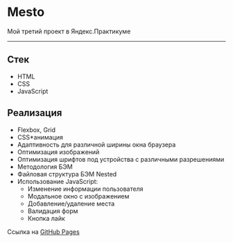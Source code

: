 # Mesto

Мой третий проект в Яндекс.Практикуме

***

## Стек

* HTML
* CSS
* JavaScript

## Реализация

* Flexbox, Grid
* CSS*анимация
* Адаптивность для различной ширины окна браузера
* Оптимизация изображений
* Оптимизация шрифтов под устройства с различными разрешениями
* Методология БЭМ
* Файловая структура БЭМ Nested
* Использование JavaScript:
  * Изменение информации пользователя
  * Модальное окно с изображением
  * Добавление/удаление места
  * Валидация форм
  * Кнопка лайк

Ссылка на [GitHub Pages](https://xonika9.github.io/mesto/)
